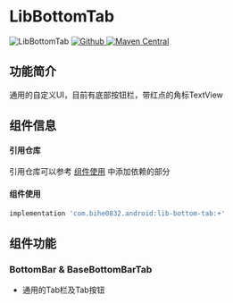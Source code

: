 # LibBottomTab

![LibBottomTab](https://img.shields.io/badge/AndroidAppFactory-LibBottomTab-brightgreen)
[ ![Github](https://img.shields.io/badge/Github-LibBottomTab-brightgreen?style=social) ](https://github.com/bihe0832/AndroidAppFactory/tree/master/LibBottomTab)
[ ![Maven Central](https://img.shields.io/maven-central/v/com.bihe0832.android/lib-bottom-tab) ](https://search.maven.org/artifact/com.bihe0832.android/lib-bottom-tab)


## 功能简介

通用的自定义UI，目前有底部按钮栏，带红点的角标TextView

## 组件信息

#### 引用仓库

引用仓库可以参考 [组件使用](./../start.md) 中添加依赖的部分

#### 组件使用

```groovy
implementation 'com.bihe0832.android:lib-bottom-tab:+'
```

## 组件功能

### BottomBar & BaseBottomBarTab

- 通用的Tab栏及Tab按钮

